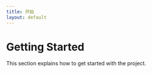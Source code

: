 ```yaml
---
title: 开始
layout: default
---
```


# Getting Started

This section explains how to get started with the project.
